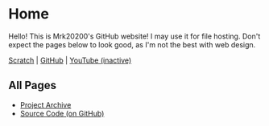# Home

Hello! This is Mrk20200's GitHub website! I may use it for file hosting. Don't expect the pages below to look good, as I'm not the best with web design.

[Scratch](https://scratch.mit.edu/users/Mrk20200) \| [GitHub](https://github.com/Mrk20200) \| [YouTube (inactive)](https://www.youtube.com/@Mrk20200)

## All Pages

- [Project Archive](/archive)
- [Source Code (on GitHub)](https://github.com/Mrk20200/mrk20200.github.io/)